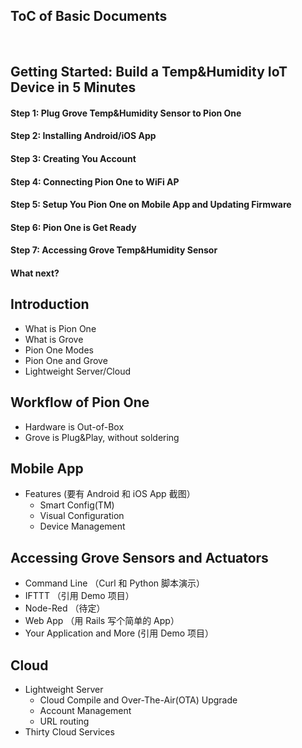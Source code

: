 ## ToC of Basic Documents

 
## Getting Started: Build a Temp&Humidity IoT Device in 5 Minutes
#### Step 1: Plug Grove Temp&Humidity Sensor to Pion One
#### Step 2: Installing Android/iOS App
#### Step 3: Creating You Account
#### Step 4: Connecting Pion One to WiFi AP
#### Step 5: Setup You Pion One on Mobile App and Updating Firmware
#### Step 6: Pion One is Get Ready
#### Step 7: Accessing Grove Temp&Humidity Sensor
#### What next?

## Introduction
- What is Pion One
- What is Grove
- Pion One Modes
- Pion One and Grove
- Lightweight Server/Cloud
## Workflow of Pion One
- Hardware is Out-of-Box
- Grove is Plug&Play, without soldering 
## Mobile App
- Features (要有 Android 和 iOS App 截图）
	* Smart Config(TM)
	* Visual Configuration
	* Device Management
## Accessing Grove Sensors and Actuators
- Command Line （Curl 和 Python 脚本演示）
- IFTTT （引用 Demo 项目）
- Node-Red （待定）
- Web App （用 Rails 写个简单的 App）
- Your Application and More (引用 Demo 项目）
## Cloud
- Lightweight Server
	* Cloud Compile and Over-The-Air(OTA) Upgrade
	* Account Management
	* URL routing
- Thirty Cloud Services


